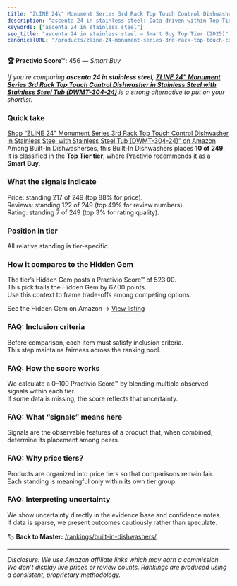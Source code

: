 ```yaml
---
title: "ZLINE 24\" Monument Series 3rd Rack Top Touch Control Dishwasher in Stainless Steel with Stainless Steel Tub (DWMT-304-24)"
description: "ascenta 24 in stainless steel: Data-driven within Top Tier ranking using the Practivio Score™. Positioned by quality, value, demand, findability, momentum."
keywords: ["ascenta 24 in stainless steel"]
seo_title: "ascenta 24 in stainless steel — Smart Buy Top Tier (2025)"
canonicalURL: "/products/zline-24-monument-series-3rd-rack-top-touch-control-dishwasher-in-stainless-steel-with-stainless-steel-tub-dwmt-304-24-B09QRQFP91/"
---
```


**🏆 Practivio Score™:** 456 — _Smart Buy_


*If you're comparing **ascenta 24 in stainless steel**, **[ZLINE 24" Monument Series 3rd Rack Top Touch Control Dishwasher in Stainless Steel with Stainless Steel Tub (DWMT-304-24)](https://www.amazon.com/dp/B09QRQFP91?tag=practivio-20)** is a strong alternative to put on your shortlist.*
### Quick take
[Shop “ZLINE 24" Monument Series 3rd Rack Top Touch Control Dishwasher in Stainless Steel with Stainless Steel Tub (DWMT-304-24)” on Amazon](https://www.amazon.com/dp/B09QRQFP91?tag=practivio-20)
Among Built-In Dishwasherses, this Built-In Dishwashers places **10 of 249**.  
It is classified in the **Top Tier tier**, where Practivio recommends it as a **Smart Buy**.

### What the signals indicate
Price: standing 217 of 249 (top 88% for price).  
Reviews: standing 122 of 249 (top 49% for review numbers).  
Rating: standing 7 of 249 (top 3% for rating quality).  

### Position in tier
All relative standing is tier-specific.

### How it compares to the Hidden Gem
The tier’s Hidden Gem posts a Practivio Score™ of 523.00.  
This pick trails the Hidden Gem by 67.00 points.  
Use this context to frame trade-offs among competing options.  

See the Hidden Gem on Amazon → [View listing](https://www.amazon.com/dp/B07DM73CX5?tag=practivio-20)

### FAQ: Inclusion criteria
Before comparison, each item must satisfy inclusion criteria.  
This step maintains fairness across the ranking pool.

### FAQ: How the score works
We calculate a 0–100 Practivio Score™ by blending multiple observed signals within each tier.  
If some data is missing, the score reflects that uncertainty.

### FAQ: What “signals” means here
Signals are the observable features of a product that, when combined, determine its placement among peers.

### FAQ: Why price tiers?
Products are organized into price tiers so that comparisons remain fair.  
Each standing is meaningful only within its own tier group.

### FAQ: Interpreting uncertainty
We show uncertainty directly in the evidence base and confidence notes.  
If data is sparse, we present outcomes cautiously rather than speculate.


🏷️ **Back to Master:** [/rankings/built-in-dishwashers/](/rankings/built-in-dishwashers/)

---
_Disclosure: We use Amazon affiliate links which may earn a commission. We don’t display live prices or review counts. Rankings are produced using a consistent, proprietary methodology._
